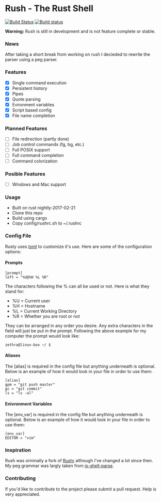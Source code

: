 # Rush - The Rust Shell
[![Build Status](https://travis-ci.org/zethra/rush.svg?branch=master)](https://travis-ci.org/zethra/rush)
[![Build status](https://ci.appveyor.com/api/projects/status/rfg5y8nbskuj1w42/branch/master?svg=true)](https://ci.appveyor.com/project/zethra/rush/branch/master)

**Warning:** Rush is still in development and is not feature complete or stable.

### News
After taking a short break from working on rush I decieded to rewrite the parser using a peg parser.


### Features
- [x] Single command execution
- [x] Persistent history
- [x] Pipes
- [x] Quote parsing
- [x] Evironment variables
- [x] Script based config
- [x] File name completion

### Planned Features
- [ ] File redirection (partly done)
- [ ] Job control commands (fg, bg, etc.)
- [ ] Full POSIX support
- [ ] Full command completion
- [ ] Command colorization

### Posible Features
- [ ] Windows and Mac support

### Usage
- Built on rust nightly-2017-02-21
- Clone this repo 
- Build using cargo
- Copy config/rushrc.sh to ~/.rushrc

### Config File
Rusty uses [toml](https://github.com/toml-lang/toml) to customize it's use.
Here are some of the configuration options:

#### Prompts
```
[prompt]
left = "%U@%H %L %R"
```
The characters following the % can all be used or not. Here is what they stand
for:
- %U = Current user
- %H = Hostname
- %L = Current Working Directory
- %R = Whether you are root or not

They can be arranged in any order you desire. Any extra characters in the field
will just be put in the prompt.
Following the above example for my computer the prompt would look like:
```
zethra@linux-box ~/ $
```

#### Aliases
The [alias] is required in the config file but anything underneath is optional.
Below is an example of how it would look in your file in order to use them:
```
[alias]
gpm = "git push master"
gc = "git commit"
ls = "ls -al"
```

#### Enivronment Variables
The [env_var] is required in the config file but anything underneath is optional.
Below is an example of how it would look in your file in order to use them:
```
[env_var]
EDITOR = "vim"
```

### Inspiration
Rush was orininally a fork of [Rusty](https://github.com/mgattozzi/Rusty) although I've changed a lot since then.
My peg grammar was largly taken from [js-shell-parse](https://github.com/grncdr/js-shell-parse).

### Contributing
If you'd like to contribute to the project please submit a pull request.  Help is very appreciated.
